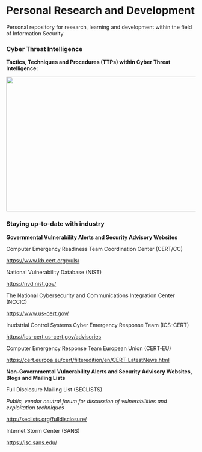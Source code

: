 # Personal Research and Development
Personal repository for research, learning and development within the field of Information Security

### Cyber Threat Intelligence
**Tactics, Techniques and Procedures (TTPs) within Cyber Threat Intelligence:**

<p align="center">
<img src="https://image.slidesharecdn.com/defcon30-170801154000/95/ms-just-gave-the-blue-team-tactical-nukes-and-how-red-teams-need-to-adapt-defcon-25-6-638.jpg?cb=1501605155" width="638" height="359"></img>
</p>

### Staying up-to-date with industry


**Governmental Vulnerability Alerts and Security Advisory Websites**

Computer Emergency Readiness Team Coordination Center (CERT/CC)

https://www.kb.cert.org/vuls/

National Vulnerability Database (NIST)

https://nvd.nist.gov/

The National Cybersecurity and Communications Integration Center (NCCIC)

https://www.us-cert.gov/

Inudstrial Control Systems Cyber Emergency Response Team (ICS-CERT)

https://ics-cert.us-cert.gov/advisories

Computer Emergency Response Team European Union (CERT-EU)

https://cert.europa.eu/cert/filteredition/en/CERT-LatestNews.html

**Non-Governmental Vulnerability Alerts and Security Advisory Websites, Blogs and Mailing Lists**

Full Disclosure Mailing List (SECLISTS) 

*Public, vendor neutral forum for discussion of vulnerabilities and exploitation techniques*

http://seclists.org/fulldisclosure/

Internet Storm Center (SANS)

https://isc.sans.edu/

